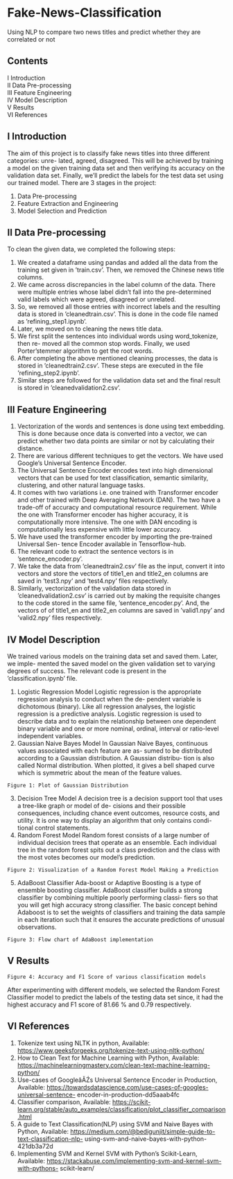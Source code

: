 # Fake-News-Classification
Using NLP to compare two news titles and predict whether they are correlated or not
## Contents

I Introduction\
II Data Pre-processing\
III Feature Engineering\
IV Model Description\
V Results\
VI References

## I Introduction

The aim of this project is to classify fake news titles into three different categories: unre-
lated, agreed, disagreed. This will be achieved by training a model on the given training
data set and then verifying its accuracy on the validation data set. Finally, we’ll predict
the labels for the test data set using our trained model.
There are 3 stages in the project:

1. Data Pre-processing
2. Feature Extraction and Engineering
3. Model Selection and Prediction

## II Data Pre-processing

To clean the given data, we completed the following steps:

1. We created a dataframe using pandas and added all the data from the training set
    given in ’train.csv’. Then, we removed the Chinese news title columns.
2. We came across discrepancies in the label column of the data. There were multiple
    entries whose label didn’t fall into the pre-determined valid labels which were agreed,
    disagreed or unrelated.
3. So, we removed all those entries with incorrect labels and the resulting data is stored
    in ’cleanedtrain.csv’. This is done in the code file named as ’refining_step1.ipynb’.
4. Later, we moved on to cleaning the news title data.
5. We first split the sentences into individual words using word_tokenize, then re-
    moved all the common stop words. Finally, we used Porter’stemmer algorithm to
    get the root words.
6. After completing the above mentioned cleaning processes, the data is stored in
    ’cleanedtrain2.csv’. These steps are executed in the file ’refining_step2.ipynb’.
7. Similar steps are followed for the validation data set and the final result is stored
    in ’cleanedvalidation2.csv’.


## III Feature Engineering

1. Vectorization of the words and sentences is done using text embedding. This is
    done because once data is converted into a vector, we can predict whether two data
    points are similar or not by calculating their distance.
2. There are various different techniques to get the vectors. We have used Google’s
    Universal Sentence Encoder.
3. The Universal Sentence Encoder encodes text into high dimensional vectors that
    can be used for text classification, semantic similarity, clustering, and other natural
    language tasks.
4. It comes with two variations i.e. one trained with Transformer encoder and other
    trained with Deep Averaging Network (DAN). The two have a trade-off of accuracy
    and computational resource requirement. While the one with Transformer encoder
    has higher accuracy, it is computationally more intensive. The one with DAN
    encoding is computationally less expensive with little lower accuracy.
5. We have used the transformer encoder by importing the pre-trained Universal Sen-
    tence Encoder available in Tensorflow-hub.
6. The relevant code to extract the sentence vectors is in ’sentence_encoder.py’.
7. We take the data from ’cleanedtrain2.csv’ file as the input, convert it into vectors
    and store the vectors of title1_en and title2_en columns are saved in ’test3.npy’
    and ’test4.npy’ files respectively.
8. Similarly, vectorization of the validation data stored in ’cleanedvalidation2.csv’ is
    carried out by making the requisite changes to the code stored in the same file,
’sentence_encoder.py’. And, the vectors of of title1_en and title2_en columns are
saved in ’valid1.npy’ and ’valid2.npy’ files respectively.


## IV Model Description

We trained various models on the training data set and saved them. Later, we imple-
mented the saved model on the given validation set to varying degrees of success. The
relevant code is present in the ’classification.ipynb’ file.

1. Logistic Regression Model
    Logistic regression is the appropriate regression analysis to conduct when the de-
    pendent variable is dichotomous (binary). Like all regression analyses, the logistic
    regression is a predictive analysis. Logistic regression is used to describe data and
    to explain the relationship between one dependent binary variable and one or more
    nominal, ordinal, interval or ratio-level independent variables.
2. Gaussian Naive Bayes Model
    In Gaussian Naive Bayes, continuous values associated with each feature are as-
    sumed to be distributed according to a Gaussian distribution. A Gaussian distribu-
    tion is also called Normal distribution. When plotted, it gives a bell shaped curve
    which is symmetric about the mean of the feature values.

```
Figure 1: Plot of Gaussian Distribution
```

3. Decision Tree Model
    A decision tree is a decision support tool that uses a tree-like graph or model of de-
    cisions and their possible consequences, including chance event outcomes, resource
    costs, and utility. It is one way to display an algorithm that only contains condi-
    tional control statements.
4. Random Forest Model
    Random forest consists of a large number of individual decision trees that operate as
    an ensemble. Each individual tree in the random forest spits out a class prediction
    and the class with the most votes becomes our model’s prediction.

```
Figure 2: Visualization of a Random Forest Model Making a Prediction
```

5. AdaBoost Classifier
    Ada-boost or Adaptive Boosting is a type of ensemble boosting classifier. AdaBoost
    classifier builds a strong classifier by combining multiple poorly performing classi-
    fiers so that you will get high accuracy strong classifier. The basic concept behind
    Adaboost is to set the weights of classifiers and training the data sample in each
    iteration such that it ensures the accurate predictions of unusual observations.

```
Figure 3: Flow chart of AdaBoost implementation
```

## V Results

```
Figure 4: Accuracy and F1 Score of various classification models
```
After experimenting with different models, we selected the Random Forest Classifier
model to predict the labels of the testing data set since, it had the highest accuracy and
F1 score of 81.66 % and 0.79 respectively.


## VI References

1. Tokenize text using NLTK in python,
    Available: https://www.geeksforgeeks.org/tokenize-text-using-nltk-python/
2. How to Clean Text for Machine Learning with Python,
    Available: https://machinelearningmastery.com/clean-text-machine-learning-python/
3. Use-cases of GoogleâĂŹs Universal Sentence Encoder in Production,
    Available: https://towardsdatascience.com/use-cases-of-googles-universal-sentence-
    encoder-in-production-dd5aaab4fc
4. Classifier comparison,
    Available: https://scikit-learn.org/stable/auto_examples/classification/plot_classifier_comparison.html
5. A guide to Text Classification(NLP) using SVM and Naive Bayes with Python,
    Available: https://medium.com/@bedigunjit/simple-guide-to-text-classification-nlp-
    using-svm-and-naive-bayes-with-python-421db3a72d
6. Implementing SVM and Kernel SVM with Python’s Scikit-Learn,
    Available: https://stackabuse.com/implementing-svm-and-kernel-svm-with-pythons-
    scikit-learn/

